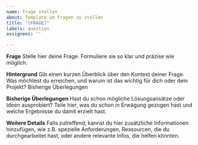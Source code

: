 ```yaml
---
name: Frage stellen
about: Template um Fragen zu stellen
title: "[FRAGE]"
labels: question
assignees: ''

---
```


**Frage**
Stelle hier deine Frage. Formuliere sie so klar und präzise wie möglich.

**Hintergrund**
Gib einen kurzen Überblick über den Kontext deiner Frage. Was möchtest du erreichen, und warum ist das wichtig für dich oder dein Projekt?
 Bisherige Überlegungen

**Bisherige Überlegungen**
Hast du schon mögliche Lösungsansätze oder Ideen ausprobiert? Teile hier, was du schon in Erwägung gezogen hast und welche Ergebnisse du damit erzielt hast.

**Weitere Details**
Falls zutreffend, kannst du hier zusätzliche Informationen hinzufügen, wie z.B. spezielle Anforderungen, Ressourcen, die du durchgearbeitet hast, oder andere relevante Infos, die helfen könnten.
